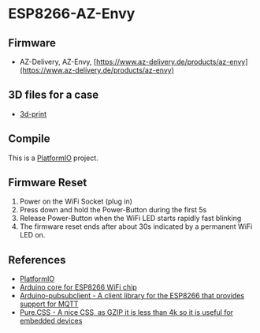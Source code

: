 # ESP8266-AZ-Envy

## Firmware

- AZ-Delivery, AZ-Envy, [https://www.az-delivery.de/products/az-envy](https://www.az-delivery.de/products/az-envy)

## 3D files for a case
- [3d-print](./3d-print/)


## Compile

This is a [PlatformIO](https://platformio.org/) project.

## Firmware Reset

1. Power on the WiFi Socket (plug in)
2. Press down and hold the Power-Button during the first 5s
3. Release Power-Button when the WiFi LED starts rapidly fast blinking
4. The firmware reset ends after about 30s indicated by a permanent WiFi LED on.

## References

- [PlatformIO](https://platformio.org/)
- [Arduino core for ESP8266 WiFi chip](https://github.com/esp8266/Arduino)
- [Arduino-pubsubclient - A client library for the ESP8266 that provides support for MQTT](https://github.com/knolleary/pubsubclient)
- [Pure.CSS - A nice CSS, as GZIP it is less than 4k so it is useful for embedded devices](https://purecss.io/)
